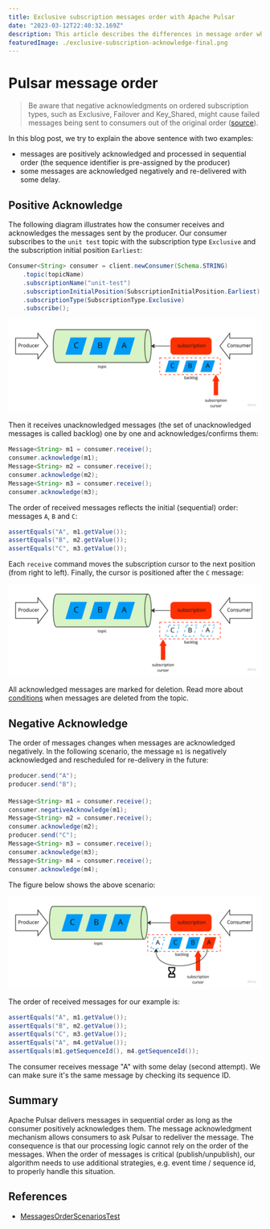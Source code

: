 ```yaml
---
title: Exclusive subscription messages order with Apache Pulsar 
date: "2023-03-12T22:40:32.169Z"
description: This article describes the differences in message order when the recipient/consumer confirms or rejects messages subscribed to with an exclusive subscription.
featuredImage: ./exclusive-subscription-acknowledge-final.png
---
```

# Pulsar message order

> Be aware that negative acknowledgments on ordered subscription types, such as Exclusive, Failover and Key_Shared, might cause failed messages being sent to consumers out of the original order ([source](https://pulsar.apache.org/docs/2.11.x/concepts-messaging/)).

In this blog post, we try to explain the above sentence with two examples:
- messages are positively acknowledged and processed in sequential order (the sequence identifier is pre-assigned by the producer)
- some messages are acknowledged negatively and re-delivered with some delay.

## Positive Acknowledge

The following diagram illustrates how the consumer receives and acknowledges the messages sent by the producer. Our consumer subscribes to the `unit test` topic with the subscription type `Exclusive` and the subscription initial position `Earliest`:

```java
Consumer<String> consumer = client.newConsumer(Schema.STRING)
    .topic(topicName)
    .subscriptionName("unit-test")
    .subscriptionInitialPosition(SubscriptionInitialPosition.Earliest)
    .subscriptionType(SubscriptionType.Exclusive)
    .subscribe();
```

![Exclusive subscription backlog state before messages acknowledge](exclusive-subscription-acknowledge-initial.png)

Then it receives unacknowledged messages (the set of unacknowledged messages is called backlog) one by one and acknowledges/confirms them:

```java
Message<String> m1 = consumer.receive();
consumer.acknowledge(m1);
Message<String> m2 = consumer.receive();
consumer.acknowledge(m2);
Message<String> m3 = consumer.receive();
consumer.acknowledge(m3);
```

The order of received messages reflects the initial (sequential) order: messages `A`, `B` and `C`:

```java
assertEquals("A", m1.getValue());
assertEquals("B", m2.getValue());
assertEquals("C", m3.getValue());
```

Each `receive` command moves the subscription cursor to the next position (from right to left). Finally, the cursor is positioned after the `C` message:

![Exclusive subscription backlog state after messages acknowledge](exclusive-subscription-acknowledge-final.png)

All acknowledged messages are marked for deletion. Read more about [conditions](https://pulsar.apache.org/docs/2.11.x/cookbooks-retention-expiry/) when messages are deleted from the topic.

## Negative Acknowledge

The order of messages changes when messages are acknowledged negatively. In the following scenario, the message `m1` is negatively acknowledged and rescheduled for re-delivery in the future:

```java
producer.send("A");
producer.send("B");

Message<String> m1 = consumer.receive();
consumer.negativeAcknowledge(m1);
Message<String> m2 = consumer.receive();
consumer.acknowledge(m2);
producer.send("C");
Message<String> m3 = consumer.receive();
consumer.acknowledge(m3);
Message<String> m4 = consumer.receive();
consumer.acknowledge(m4);
```

The figure below shows the above scenario:

![Exclusive subscription backlog state after message negative acknowledge](exclusive-subscription-negative-acknoledge-initial.png)

The order of received messages for our example is:

```java
assertEquals("A", m1.getValue());
assertEquals("B", m2.getValue());
assertEquals("C", m3.getValue());
assertEquals("A", m4.getValue());
assertEquals(m1.getSequenceId(), m4.getSequenceId());
```

The consumer receives message "A" with some delay (second attempt). We can make sure it's the same message by checking its sequence ID.

## Summary
Apache Pulsar delivers messages in sequential order as long as the consumer positively acknowledges them. The message acknowledgment mechanism allows consumers to ask Pulsar to redeliver the message. The consequence is that our processing logic cannot rely on the order of the messages. When the order of messages is critical (publish/unpublish), our algorithm needs to use additional strategies, e.g. event time / sequence id, to properly handle this situation.

## References
- [MessagesOrderScenariosTest](https://github.com/handsonarchitects/sandbox/blob/main/pulsar/src/test/java/com/handsonarchitects/pulsar/MessagesOrderScenariosTest.java)